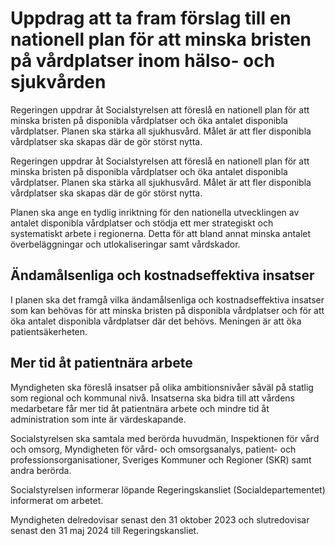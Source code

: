 # Uppdrag att ta fram förslag till en nationell plan för att minska bristen på vårdplatser inom hälso- och sjukvården

Regeringen uppdrar åt Socialstyrelsen att föreslå en nationell plan för att minska bristen på disponibla vårdplatser och öka antalet disponibla vårdplatser. Planen ska stärka all sjukhusvård. Målet är att fler disponibla vårdplatser ska skapas där de gör störst nytta.

Regeringen uppdrar åt Socialstyrelsen att föreslå en nationell plan för att minska bristen på disponibla vårdplatser och öka antalet disponibla vårdplatser. Planen ska stärka all sjukhusvård. Målet är att fler disponibla vårdplatser ska skapas där de gör störst nytta.

Planen ska ange en tydlig inriktning för den nationella utvecklingen av antalet disponibla vårdplatser och stödja ett mer strategiskt och systematiskt arbete i regionerna. Detta för att bland annat minska antalet överbeläggningar och utlokaliseringar samt vårdskador.

## Ändamålsenliga och kostnadseffektiva insatser

I planen ska det framgå vilka ändamålsenliga och kostnadseffektiva insatser som kan behövas för att minska bristen på disponibla vårdplatser och för att öka antalet disponibla vårdplatser där det behövs. Meningen är att öka patientsäkerheten.

## Mer tid åt patientnära arbete

Myndigheten ska föreslå insatser på olika ambitionsnivåer såväl på statlig som regional och kommunal nivå. Insatserna ska bidra till att vårdens medarbetare får mer tid åt patientnära arbete och mindre tid åt administration som inte är värdeskapande.

Socialstyrelsen ska samtala med berörda huvudmän, Inspektionen för vård och omsorg, Myndigheten för vård- och omsorgsanalys, patient- och professionsorganisationer, Sveriges Kommuner och Regioner (SKR) samt andra berörda.

Socialstyrelsen informerar löpande Regeringskansliet (Socialdepartementet) informerat om arbetet.

Myndigheten delredovisar senast den 31 oktober 2023 och slutredovisar senast den 31 maj 2024 till Regeringskansliet.
